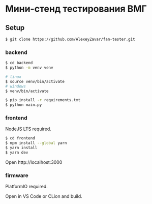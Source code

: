 # Мини-стенд тестирования ВМГ

## Setup

```bash
$ git clone https://github.com/AlexeyZavar/fan-tester.git
```

### backend

```bash
$ cd backend
$ python -m venv venv

# linux
$ source venv/bin/activate
# windows
$ venv/bin/activate

$ pip install -r requirements.txt
$ python main.py
```

### frontend

NodeJS LTS required.

```bash
$ cd frontend
$ npm install --global yarn
$ yarn install
$ yarn dev
```

Open http://localhost:3000

### firmware

PlatformIO required.

Open in VS Code or CLion and build.
